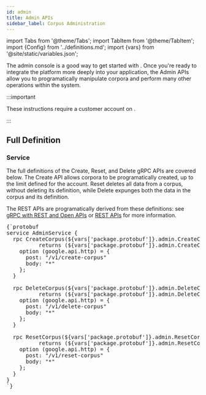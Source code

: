 ```yaml
---
id: admin
title: Admin APIs
sidebar_label: Corpus Administration
---
```


import Tabs from '@theme/Tabs';
import TabItem from '@theme/TabItem';
import {Config} from '../definitions.md';
import {vars} from '@site/static/variables.json';

The admin console is a good way to get started with <Config v="names.product"/>. Once
you're ready to integrate the platform more deeply into your application, the
Admin APIs allow you to programatically manipulate corpora and perform many
other operations within the system.

:::important

These instructions require a customer account on <Config v="names.product"/>.

:::

## Full Definition

### Service

The full definitions of the Create, Reset, and Delete gRPC APIs are covered
below. The Create API allows corpora to be programatically created, up to the
limit defined for the account. Reset deletes all data from a corpus, without
deleting its definition, while Delete expunges both the data in the corpus and
its definition.

The REST APIs are programatically derived from these definitions: see
[gRPC with REST and Open APIs](https://grpc.io/blog/coreos/) or
[REST APIs](/docs/rest) for more information.

<pre>{`protobuf
service AdminService {
  rpc CreateCorpus(${vars['package.protobuf']}.admin.CreateCorpusRequest)
          returns (${vars['package.protobuf']}.admin.CreateCorpusResponse) {
    option (google.api.http) = {
      post: "/v1/create-corpus"
      body: "*"
    };
  }

  rpc DeleteCorpus(${vars['package.protobuf']}.admin.DeleteCorpusRequest)
          returns (${vars['package.protobuf']}.admin.DeleteCorpusResponse) {
    option (google.api.http) = {
      post: "/v1/delete-corpus"
      body: "*"
    };
  }

  rpc ResetCorpus(${vars['package.protobuf']}.admin.ResetCorpusRequest)
          returns (${vars['package.protobuf']}.admin.ResetCorpusResponse) {
    option (google.api.http) = {
      post: "/v1/reset-corpus"
      body: "*"
    };
  }
}
`}</pre>

